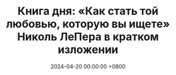 ---
title: "Книга дня: «Как стать той любовью, которую вы ищете» Николь ЛеПера в кратком изложении"
description: >-
 Узнайте, Как стать той любовью, которую вы ищете с книгой Николь ЛеПера! Практичные советы по саморазвитию, психологии и преодолению трудностей для полноценной жизни.
date: 2024-04-20 00:00:00 +0800
categories: [Мышление, Конспекты-книг]
tags:
 [
   обзор-книги,
   как-стать-той-любовью-которую-вы-ищете,
   николь-лепера,
   саморазвитие,
   психология,
   любовь-к-себе,
   самопомощь,
   личностный-рост,
   осознанность,
   отношения,
   границы,
   эмоции,
   устойчивость,
   духовность,
   мотивация,
   успех
 ]
image:
alt: Обложка книги Как стать той любовью, которую вы ищете Николь ЛеПера
fallback:
 -
 # Replace with the URL of your backup image
 -
 # Replace with the URL of your backup image
---